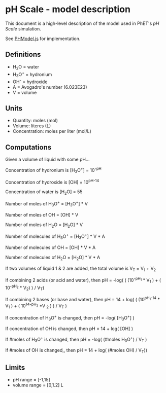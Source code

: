 # pH Scale - model description

This document is a high-level description of the model used in PhET's _pH Scale_ simulation.

See [PHModel.js](https://github.com/phetsims/ph-scale/blob/master/js/common/model/PHModel.js) for implementation.

## Definitions

* H<sub>2</sub>O = water
* H<sub>3</sub>O<sup>+</sup> = hydronium
* OH<sup>-</sup> = hydroxide
* A = Avogadro's number (6.023E23)
* V = volume

## Units

* Quantity: moles (mol)
* Volume: literes (L)
* Concentration: moles per liter (mol/L)

## Computations

Given a volume of liquid with some pH...

Concentration of hydronium is [H<sub>3</sub>O<sup>+</sup>] = 10<sup>-pH</sup>

Concentration of hydroxide is [OH] = 10<sup>pH-14</sup>

Concentration of water is [H<sub>2</sub>O] = 55

Number of moles of H<sub>3</sub>O<sup>+</sup> = [H<sub>3</sub>O<sup>+</sup>] * V

Number of moles of OH = [OH] * V

Number of moles of H<sub>2</sub>O = [H<sub>2</sub>O] * V

Number of molecules of H<sub>3</sub>O<sup>+</sup> = [H<sub>3</sub>O<sup>+</sup>] * V * A

Number of molecules of OH = [OH] * V * A

Number of molecules of H<sub>2</sub>O = [H<sub>2</sub>O] * V * A

If two volumes of liquid 1 & 2 are added, the total volume is V<sub>T</sub> = V<sub>1</sub> + V<sub>2</sub>

If combining 2 acids (or acid and water), then pH = -log( ( (10<sup>-pH<sub>1</sub></sup> * V<sub>1</sub> ) + ( 10<sup>-pH<sub>2</sub></sup> * V<sub>2</sub>) ) / V<sub>T</sub>)

If combining 2 bases (or base and water), then pH = 14 + log( ( (10<sup>pH<sub>1</sub>-14</sup> * V<sub>1</sub> ) + ( 10<sup>14-pH<sub>2</sub></sup> *V <sub>2</sub> ) ) / V<sub>T</sub> )

If concentration of H<sub>3</sub>O<sup>+</sup> is changed, then pH = -log( [H<sub>3</sub>O<sup>+</sup>] )

If concentration of OH is changed, then pH = 14 + log( [OH] )

If #moles of H<sub>3</sub>O<sup>+</sup> is changed, then pH = -log( (#moles H<sub>3</sub>O<sup>+</sup>) / V<sub>T</sub> )

If #moles of OH is changed,, then pH = 14 + log( (#moles OH) / V<sub>T</sub>))

## Limits

* pH range = [-1,15]
* volume range = [0,1.2] L
